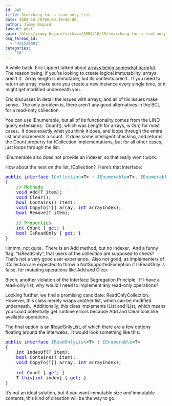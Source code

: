 ```yaml
---
id: 245
title: Searching for a read-only list
date: 2008-10-30T00:09:19+00:00
author: Jimmy Bogard
layout: post
guid: /blogs/jimmy_bogard/archive/2008/10/29/searching-for-a-read-only-list.aspx
dsq_thread_id:
  - "421520601"
categories:
  - 'C#'
---
```

A while back, Eric Lippert talked about [arrays being somewhat harmful](http://blogs.msdn.com/ericlippert/archive/2008/09/22/arrays-considered-somewhat-harmful.aspx).&#160; The reason being, if you’re looking to create logical immutability, arrays aren’t it.&#160; Array length is immutable, but its contents aren’t.&#160; If you need to return an array, make sure you create a new instance every single time, or it might get modified underneath you.

Eric discusses in detail the issues with arrays, and all of his issues make sense.&#160; The only problem is, there aren’t any good alternatives in the BCL for a read-only collection.

You can use IEnumerable<T>, but all of its functionality comes from the LINQ query extensions.&#160; Count(), which was Length for arrays, is O(n) for most cases.&#160; It does exactly what you think it does, and loops through the entire list and increments a count.&#160; It does some intelligent checking, and returns the Count property for ICollection<T> implementations, but for all other cases, just loops through the list.

IEnumerable<T> also does not provide an indexer, so that really won’t work.

How about the next on the list, ICollection<T>?&#160; Here’s that interface:

<pre><span style="color: blue">public interface </span><span style="color: #2b91af">ICollection</span>&lt;T&gt; : <span style="color: #2b91af">IEnumerable</span>&lt;T&gt;, <span style="color: #2b91af">IEnumerable
</span>{
    <span style="color: green">// Methods
    </span><span style="color: blue">void </span>Add(T item);
    <span style="color: blue">void </span>Clear();
    <span style="color: blue">bool </span>Contains(T item);
    <span style="color: blue">void </span>CopyTo(T[] array, <span style="color: blue">int </span>arrayIndex);
    <span style="color: blue">bool </span>Remove(T item);

    <span style="color: green">// Properties
    </span><span style="color: blue">int </span>Count { <span style="color: blue">get</span>; }
    <span style="color: blue">bool </span>IsReadOnly { <span style="color: blue">get</span>; }
}</pre>

[](http://11011.net/software/vspaste)

Hmmm, not quite.&#160; There is an Add method, but no indexer.&#160; And a funny flag, “IsReadOnly”, that users of the collection are supposed to check?&#160; That’s not a very good user experience.&#160; Also not good, as implementers of ICollection<T> are expected to throw a NotSupportedException if IsReadOnly is false, for mutating operations like Add and Clear.

Blech, another violation of the Interface Segregation Principle.&#160; If I have a read-only list, why would I need to implement any read-only operations?

Looking further, we find a promising candidate: ReadOnlyCollection<T>.&#160; However, this class merely wraps another list, which can be modified underneath.&#160; Additionally, this class implements IList and IList<T>, which means you could potentially get runtime errors because Add and Clear look like available operations.

The final option is an IReadOnlyList<T>, of which there are a few options floating around the interwebs.&#160; It would look something like this:

<pre><span style="color: blue">public interface </span><span style="color: #2b91af">IReadOnlyList</span>&lt;T&gt; : <span style="color: #2b91af">IEnumerable</span>&lt;T&gt;
{
    <span style="color: blue">int </span>IndexOf(T item);
    <span style="color: blue">bool </span>Contains(T item);
    <span style="color: blue">void </span>CopyTo(T[] array, <span style="color: blue">int </span>arrayIndex);

    <span style="color: blue">int </span>Count { <span style="color: blue">get</span>; }
    T <span style="color: blue">this</span>[<span style="color: blue">int </span>index] { <span style="color: blue">get</span>; }
} </pre>

[](http://11011.net/software/vspaste)

It’s not an ideal solution, but if you want immutable size _and_ immutable contents, this kind of direction will be the way to go.